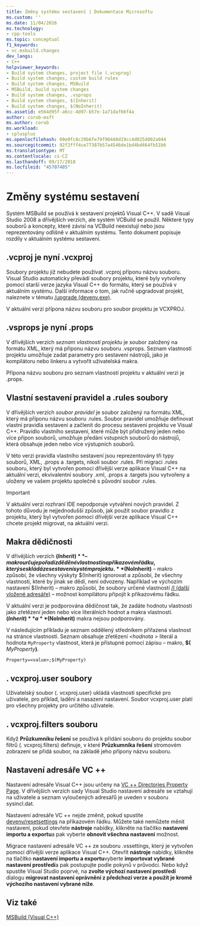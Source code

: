 ```yaml
---
title: Změny systému sestavení | Dokumentace Microsoftu
ms.custom: ''
ms.date: 11/04/2016
ms.technology:
- cpp-tools
ms.topic: conceptual
f1_keywords:
- vc.msbuild.changes
dev_langs:
- C++
helpviewer_keywords:
- Build system changes, project file (.vcxprog)
- Build system changes, custom build rules
- Build system changes, MSBuild
- MSBuild, build system changes
- Build system changes, .vsprops
- Build system changes, $(Inherit)
- Build system changes, $(NoInherit)
ms.assetid: e564d95f-a6cc-4d97-b57e-1a71daf66f4a
author: corob-msft
ms.author: corob
ms.workload:
- cplusplus
ms.openlocfilehash: 09e0fc8c29b6fe79f90440d19cc4d025d002a944
ms.sourcegitcommit: 92f2fff4ce77387b57a4546de1bd4bd464fb51b6
ms.translationtype: MT
ms.contentlocale: cs-CZ
ms.lasthandoff: 09/17/2018
ms.locfileid: "45707405"
---
```

# <a name="build-system-changes"></a>Změny systému sestavení

Systém MSBuild se používá k sestavení projektů Visual C++. V sadě Visual Studio 2008 a dřívějších verzích, ale systém VCBuild se použil. Některé typy souborů a koncepty, které závisí na VCBuild neexistují nebo jsou reprezentovány odlišně v aktuálním systému. Tento dokument popisuje rozdíly v aktuálním systému sestavení.

## <a name="vcproj-is-now-vcxproj"></a>.vcproj je nyní .vcxproj

Soubory projektu již nebudete používat .vcproj příponu názvu souboru. Visual Studio automaticky převádí soubory projektu, které byly vytvořeny pomocí starší verze jazyka Visual C++ do formátu, který se používá v aktuálním systému. Další informace o tom, jak ručně upgradovat projekt, naleznete v tématu [/upgrade (devenv.exe)](/visualstudio/ide/reference/upgrade-devenv-exe).

V aktuální verzi přípona názvu souboru pro soubor projektu je VCXPROJ.

## <a name="vsprops-is-now-props"></a>.vsprops je nyní .props

V dřívějších verzích *seznam vlastností projektu* je soubor založený na formátu XML, který má příponu názvu souboru .vsprops. Seznam vlastností projektu umožňuje zadat parametry pro sestavení nástrojů, jako je kompilátoru nebo linkeru a vytvořit uživatelská makra.

Přípona názvu souboru pro seznam vlastností projektu v aktuální verzi je .props.

## <a name="custom-build-rules-and-rules-files"></a>Vlastní sestavení pravidel a .rules soubory

V dřívějších verzích *soubor pravidel* je soubor založený na formátu XML, který má příponu názvu souboru .rules. Soubor pravidel umožňuje definovat vlastní pravidla sestavení a začlenit do procesu sestavení projektu ve Visual C++. Pravidlo vlastního sestavení, které může být přidružený jeden nebo více přípon souborů, umožňuje předání vstupních souborů do nástrojů, která obsahuje jeden nebo více výstupních souborů.

V této verzi pravidla vlastního sestavení jsou reprezentovány tři typy souborů, XML, .props a .targets, nikoli soubor .rules. Při migraci .rules souboru, který byl vytvořen pomocí dřívější verze aplikace Visual C++ na aktuální verzi, ekvivalentní soubory .xml, .props a .targets jsou vytvořeny a uloženy ve vašem projektu společně s původní soubor .rules.

> [!IMPORTANT]
>  V aktuální verzi rozhraní IDE nepodporuje vytváření nových pravidel. Z tohoto důvodu je nejjednodušší způsob, jak použít soubor pravidlo z projektu, který byl vytvořen pomocí dřívější verze aplikace Visual C++ chcete projekt migrovat, na aktuální verzi.

## <a name="inheritance-macros"></a>Makra dědičnosti

V dřívějších verzích **$(Inherit)** – makro určuje pořadí zděděné vlastnosti na příkazovém řádku, který se skládá ze sestavení systém projektu. **$(NoInherit)** – makro způsobí, že všechny výskyty $(Inherit) ignorovat a způsobí, že všechny vlastnosti, které by jinak se dědí, není odvozeny. Například ve výchozím nastavení $(Inherit) – makro způsobí, že soubory určené vlastností [/I (další vložené adresáře)](../build/reference/i-additional-include-directories.md) – možnost kompilátoru připojit k příkazovému řádku.

V aktuální verzi je podporována dědičnost tak, že zadáte hodnotu vlastnosti jako zřetězení jeden nebo více literálních hodnot a makra vlastností. **$(Inherit)** a **$(NoInherit)** makra nejsou podporovány.

V následujícím příkladu je seznam oddělený středníkem přiřazená vlastnost na stránce vlastností. Seznam obsahuje zřetězení  *\<hodnota >* literál a hodnota `MyProperty` vlastnost, která je přístupné pomocí zápisu – makro, **$(**  <em>MyProperty</em>**)**.

```
Property=<value>;$(MyProperty)
```

## <a name="vcxprojuser-files"></a>. vcxproj.user soubory

Uživatelský soubor (. vcxproj.user) ukládá vlastnosti specifické pro uživatele, pro příklad, ladění a nasazení nastavení. Soubor vcxproj.user platí pro všechny projekty pro určitého uživatele.

## <a name="vcxprojfilters-file"></a>. vcxproj.filters souboru

Když **Průzkumníku řešení** se používá k přidání souboru do projektu soubor filtrů (. vcxproj.filters) definuje, v které **Průzkumníka řešení** stromovém zobrazení se přidá soubor, na základě jeho přípony názvu souboru.

## <a name="vc-directories-settings"></a>Nastavení adresáře VC ++

Nastavení adresáře Visual C++ jsou určeny na [VC ++ Directories Property Page](../ide/vcpp-directories-property-page.md). V dřívějších verzích sady Visual Studio nastavení adresáře se vztahují na uživatele a seznam vyloučených adresářů je uveden v souboru sysincl.dat.

Nastavení adresáře VC ++ nejde změnit, pokud spustíte [devenv/resetsettings](/visualstudio/ide/reference/resetsettings-devenv-exe) na příkazovém řádku. Můžete také nemůžete měnit nastavení, pokud otevřete **nástroje** nabídky, klikněte na tlačítko **nastavení importu a exportu**a pak vyberte **obnovit všechna nastavení** možnost.

Migrace nastavení adresáře VC ++ ze souboru .vssettings, který je vytvořen pomocí dřívější verze aplikace Visual C++. Otevřít **nástroje** nabídky, klikněte na tlačítko **nastavení importu a exportu**vyberte **importovat vybrané nastavení prostředí**a pak postupujte podle pokynů v průvodci. Nebo když spustíte Visual Studio poprvé, na **zvolte výchozí nastavení prostředí** dialogu **migrovat nastavení oprávnění z předchozí verze a použít je kromě výchozího nastavení vybrané níže**.

## <a name="see-also"></a>Viz také

[MSBuild (Visual C++)](../build/msbuild-visual-cpp.md)